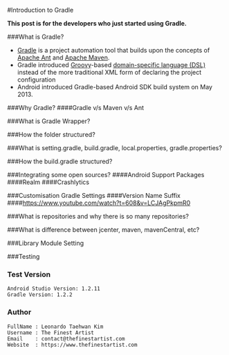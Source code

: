 #Introduction to Gradle

**This post is for the developers who just started using Gradle.**


###What is Gradle?

   * [Gradle](https://gradle.org/) is a project automation tool that builds upon the concepts of [Apache Ant](http://en.wikipedia.org/wiki/Apache_Ant) and [Apache Maven](http://en.wikipedia.org/wiki/Apache_Maven).
   * Gradle introduced [Groovy](http://groovy-lang.org/)-based [domain-specific language (DSL)](http://en.wikipedia.org/wiki/Domain-specific_language) instead of the more traditional XML form of declaring the project configuration
   * Android introduced Gradle-based Android SDK build system on May 2013.


###Why Gradle?
####Gradle v/s Maven v/s Ant

###What is Gradle Wrapper?

###How the folder structured?

###What is setting.gradle, build.gradle, local.properties, gradle.properties?

###How the build.gradle structured?

###Integrating some open sources?
####Android Support Packages
####Realm
####Crashlytics

###Customisation Gradle Settings
####Version Name Suffix
####https://www.youtube.com/watch?t=608&v=LCJAgPkpmR0

###What is repositories and why there is so many repositories?

###What is difference between jcenter, maven, mavenCentral, etc?

###Library Module Setting

###Testing

### Test Version
    Android Studio Version: 1.2.11
    Gradle Version: 1.2.2

### Author
    FullName : Leonardo Taehwan Kim
    Username : The Finest Artist
    Email    : contact@thefinestartist.com
    Website  : https://www.thefinestartist.com
